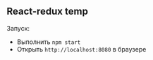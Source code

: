 
## React-redux temp

Запуск:

- Выполнить `npm start`
- Открыть  `http://localhost:8080` в браузере


